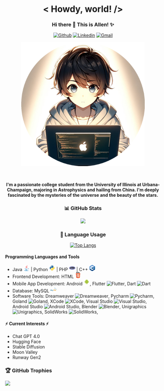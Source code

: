 <div align="center">

# < Howdy, world! />

### Hi there 👋 This is Allen! ✨

[![Github](https://img.shields.io/badge/-Github-000?style=flat&logo=Github&logoColor=white)](https://github.com/AllenWn)
[![Linkedin](https://img.shields.io/badge/-LinkedIn-blue?style=flat&logo=Linkedin&logoColor=white)](https://www.linkedin.com/in/宁-魏-94a028286/)
[![Gmail](https://img.shields.io/badge/-Gmail-c14438?style=flat&logo=Gmail&logoColor=white)](mailto:allenwei0503@gmail.com)

<img src="https://github.com/AllenWn/AllenWn/blob/main/circular_avatar.png" width="400" height="400" />
<br>
<br>
<br>
<p><b>I'm a passionate college student from the University of Illinois at Urbana-Champaign, majoring in Astrophysics and hailing from China. I'm deeply fascinated by the mysteries of the universe and the beauty of the stars.</b></p>

</div>

<div align="center">

### 📊 GitHub Stats

<img src="https://github-readme-stats.vercel.app/api?username=AllenWn&show_icons=true&theme=radical" />

### 🌟 Language Usage

[![Top Langs](https://github-readme-stats.vercel.app/api/top-langs/?username=AllenWn&layout=compact)](https://github.com/anuraghazra/github-readme-stats)

</div>


#### Programming Languages and Tools

- Java <img src="https://raw.githubusercontent.com/devicons/devicon/master/icons/java/java-original.svg" alt="Java" width="20" height="20" /> | Python <img src="https://raw.githubusercontent.com/devicons/devicon/master/icons/python/python-original.svg" alt="Python" width="20" height="20" /> | PHP <img src="https://raw.githubusercontent.com/devicons/devicon/master/icons/php/php-original.svg" alt="PHP" width="20" height="20" /> | C++ <img src="https://raw.githubusercontent.com/devicons/devicon/master/icons/cplusplus/cplusplus-original.svg" alt="C++" width="20" height="20" />
- Frontend Development: HTML <img src="https://raw.githubusercontent.com/devicons/devicon/master/icons/html5/html5-original-wordmark.svg" alt="HTML5" width="20" height="20" />
- Mobile App Development: Android <img src="https://raw.githubusercontent.com/devicons/devicon/master/icons/android/android-original-wordmark.svg" alt="Android" width="20" height="20" />, Flutter <img src="https://www.vectorlogo.zone/logos/flutterio/flutterio-icon.svg" alt="Flutter" width="20" height="20" />, Dart <img src="https://www.vectorlogo.zone/logos/dartlang/dartlang-icon.svg" alt="Dart" width="20" height="20" />
- Database: MySQL <img src="https://raw.githubusercontent.com/devicons/devicon/master/icons/mysql/mysql-original-wordmark.svg" alt="MySQL" width="20" height="20" />
- Software Tools: Dreamweaver <img src="https://images.app.goo.gl/hZR6yMJpWhj9FoV3A" alt="Dreamweaver" width="20" height="20" />, Pycharm <img src="https://images.app.goo.gl/RZFhE7484zjRjuBZA" alt="Pycharm" width="20" height="20" />, Goland <img src="https://images.app.goo.gl/Prf26rKfXpi1Uvbr9" alt="Goland" width="20" height="20" />, XCode <img src="https://images.app.goo.gl/5CPrAcBpVw93D3gr6" alt="XCode" width="20" height="20" />, Visual Studio <img src="https://images.app.goo.gl/MqvBRWxMhDSQ84t87" alt="Visual Studio" width="20" height="20" />, Android Studio <img src="https://images.app.goo.gl/ZXboB5icGwDCV1Re6" alt="Android Studio" width="20" height="20" />, Blender <img src="https://download.blender.org/branding/community/blender_community_badge_white.svg" alt="Blender" width="20" height="20" />, Unigraphics <img src="https://images.app.goo.gl/sNQjcA41EDKnRXFQ8" alt="Unigraphics" width="20" height="20" />, SolidWorks <img src="https://images.app.goo.gl/e5nkTbSoaruDXySZA" alt="SolidWorks" width="20" height="20" />, 

#### ⚡ Current Interests ⚡

- Chat GPT 4.0
- Hugging Face
- Stable Diffusion
- Moon Valley
- Runway Gen2

### 🏆 GitHub Trophies

<img src="https://github-profile-trophy.vercel.app/?username=AllenWn" />

</div>
